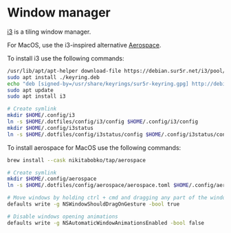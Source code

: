 # Window manager

[i3](https://github.com/i3/i3) is a tiling window manager.

For MacOS, use the i3-inspired alternative [Aerospace](https://github.com/nikitabobko/AeroSpace).

To install i3 use the following commands:

```sh
/usr/lib/apt/apt-helper download-file https://debian.sur5r.net/i3/pool/main/s/sur5r-keyring/sur5r-keyring_2025.03.09_all.deb keyring.deb SHA256:2c2601e6053d5c68c2c60bcd088fa9797acec5f285151d46de9c830aaba6173c
sudo apt install ./keyring.deb
echo "deb [signed-by=/usr/share/keyrings/sur5r-keyring.gpg] http://debian.sur5r.net/i3/ $(grep '^VERSION_CODENAME=' /etc/os-release | cut -f2 -d=) universe" | sudo tee /etc/apt/sources.list.d/sur5r-i3.list
sudo apt update
sudo apt install i3

# Create symlink
mkdir $HOME/.config/i3
ln -s $HOME/.dotfiles/config/i3/config $HOME/.config/i3/config
mkdir $HOME/.config/i3status
ln -s $HOME/.dotfiles/config/i3status/config $HOME/.config/i3status/config
```

To install aerospace for MacOS use the following commands:

```sh
brew install --cask nikitabobko/tap/aerospace

# Create symlink
mkdir $HOME/.config/aerospace
ln -s $HOME/.dotfiles/config/aerospace/aerospace.toml $HOME/.config/aerospace/aerospace.toml

# Move windows by holding ctrl + cmd and dragging any part of the window (not necessarily the window title)
defaults write -g NSWindowShouldDragOnGesture -bool true

# Disable windows opening animations
defaults write -g NSAutomaticWindowAnimationsEnabled -bool false
```
